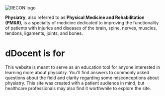 ---
---

<img src="/img/logo.png" title="RECON logo" alt="RECON logo" />

**Physiatry**, also referred to as **Physical Medicine and Rehabilitation (PM&R)**, is a specialty of medicine dedicated to improving the functionality of patients with injuries and diseases of the brain, spine, nerves, muscles, tendons, ligaments, joints, and bones.

<!-- Typed.js -->
<script src="js/jquery-1.11.2.min.js"></script>
<script src="js/typed.js" type="text/javascript"></script>
<script>
  $(function(){
    $(".typed").typed({
      strings: ["ddRAD.","ezRAD.", "SE-RAD.", "PE-RAD.","Reference-based RAD."],
      typeSpeed: 100,
      loop: true,
      backDelay: 1000
    });
  });
</script>

<div class="row">
  <div class="col-sm-12">
      <div class="text-center">
          <h1>dDocent is for <span class="typed" style="color:#a50509";></span></h1>
      </div>
  </div>
</div>

This website is meant to serve as an education tool for anyone interested in learning more about physiatry. You'll find answers to commonly asked questions about the field and clarity regarding some misconceptions about physiatry. This site was created with a patient audience in mind, but healthcare professionals may also find it worthwhile to explore the site.
